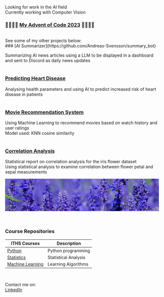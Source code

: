 Looking for work in the AI field  
Currently working with Computer Vision   

### 🎄🎅🎁🎄  [My Advent of Code 2023](https://github.com/Andreas-Svensson/advent_of_code/tree/main/2023) 🎄🎅🎁🎄  
<br>
See some of my other projects below:  
<br>  
### [AI Summarizer](https://github.com/Andreas-Svensson/summary_bot)  

Summarizing AI news articles using a LLM to be displayed in a dashboard and sent to Discord as daily news updates  
<br>
### [Predicting Heart Disease](https://github.com/Andreas-Svensson/disease_prediction)  

Analysing health parameters and using AI to predict increased risk of heart disease in patients  
<br>
### [Movie Recommendation System](https://github.com/Andreas-Svensson/movie_recommender)  

Using Machine Learning to recommend movies based on watch history and user ratings  
Model used: KNN cosine similarity   
<br>
### [Correlation Analysis](https://github.com/Andreas-Svensson/Statistics/blob/main/project/report.md)  

Statistical report on correlation analysis for the iris flower dataset  
Using statistical analysis to examine correlation between flower petal and sepal measurements  

![](assets/iris_flower.png)  

<br>  

### Course Repositories  

| ITHS Courses | Description |
| --- | --- |
| [Python][py] | Python programming |
| [Statistics][st] | Statistical Analysis |
| [Machine Learning][ml] | Learning Algorithms |

[py]: https://github.com/Andreas-Svensson/Python-Andreas-Svensson  
[st]: https://github.com/Andreas-Svensson/Statistics  
[ml]: https://github.com/Andreas-Svensson/Machine-Learning  

<br>  

Contact me on:  
[LinkedIn](https://www.linkedin.com/in/andreas-jan-svensson/)  
